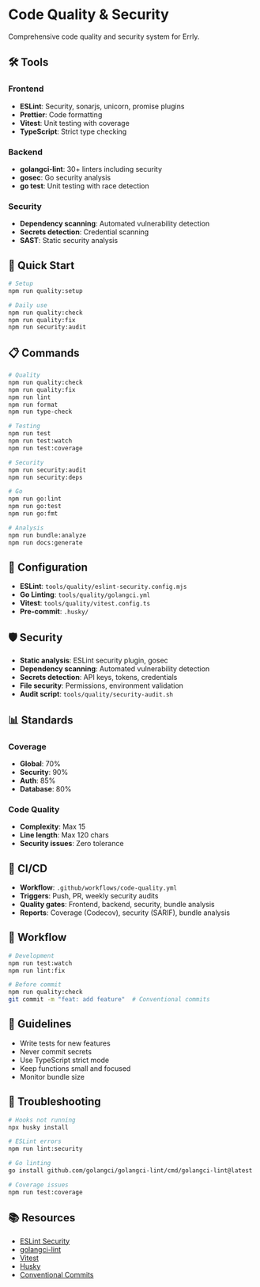 # Code Quality & Security

Comprehensive code quality and security system for Errly.

## 🛠️ Tools

### Frontend
- **ESLint**: Security, sonarjs, unicorn, promise plugins
- **Prettier**: Code formatting
- **Vitest**: Unit testing with coverage
- **TypeScript**: Strict type checking

### Backend
- **golangci-lint**: 30+ linters including security
- **gosec**: Go security analysis
- **go test**: Unit testing with race detection

### Security
- **Dependency scanning**: Automated vulnerability detection
- **Secrets detection**: Credential scanning
- **SAST**: Static security analysis

## 🚀 Quick Start

```bash
# Setup
npm run quality:setup

# Daily use
npm run quality:check
npm run quality:fix
npm run security:audit
```

## 📋 Commands

```bash
# Quality
npm run quality:check
npm run quality:fix
npm run lint
npm run format
npm run type-check

# Testing
npm run test
npm run test:watch
npm run test:coverage

# Security
npm run security:audit
npm run security:deps

# Go
npm run go:lint
npm run go:test
npm run go:fmt

# Analysis
npm run bundle:analyze
npm run docs:generate
```

## 🔧 Configuration

- **ESLint**: `tools/quality/eslint-security.config.mjs`
- **Go Linting**: `tools/quality/golangci.yml`
- **Vitest**: `tools/quality/vitest.config.ts`
- **Pre-commit**: `.husky/`

## 🛡️ Security

- **Static analysis**: ESLint security plugin, gosec
- **Dependency scanning**: Automated vulnerability detection
- **Secrets detection**: API keys, tokens, credentials
- **File security**: Permissions, environment validation
- **Audit script**: `tools/quality/security-audit.sh`

## 📊 Standards

### Coverage
- **Global**: 70%
- **Security**: 90%
- **Auth**: 85%
- **Database**: 80%

### Code Quality
- **Complexity**: Max 15
- **Line length**: Max 120 chars
- **Security issues**: Zero tolerance

## 🔄 CI/CD

- **Workflow**: `.github/workflows/code-quality.yml`
- **Triggers**: Push, PR, weekly security audits
- **Quality gates**: Frontend, backend, security, bundle analysis
- **Reports**: Coverage (Codecov), security (SARIF), bundle analysis

## 🎯 Workflow

```bash
# Development
npm run test:watch
npm run lint:fix

# Before commit
npm run quality:check
git commit -m "feat: add feature"  # Conventional commits
```

## 📝 Guidelines

- Write tests for new features
- Never commit secrets
- Use TypeScript strict mode
- Keep functions small and focused
- Monitor bundle size

## 🚨 Troubleshooting

```bash
# Hooks not running
npx husky install

# ESLint errors
npm run lint:security

# Go linting
go install github.com/golangci/golangci-lint/cmd/golangci-lint@latest

# Coverage issues
npm run test:coverage
```

## 📚 Resources

- [ESLint Security](https://github.com/eslint-community/eslint-plugin-security)
- [golangci-lint](https://golangci-lint.run/)
- [Vitest](https://vitest.dev/)
- [Husky](https://typicode.github.io/husky/)
- [Conventional Commits](https://www.conventionalcommits.org/)
